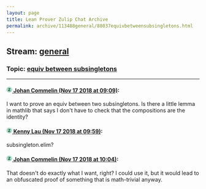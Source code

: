 ```yaml
---
layout: page
title: Lean Prover Zulip Chat Archive 
permalink: archive/113488general/88037equivbetweensubsingletons.html
---
```


## Stream: [general](index.html)
### Topic: [equiv between subsingletons](88037equivbetweensubsingletons.html)

---

#### [![Click to go to Zulip](../../assets/img/zulip2.png) Johan Commelin (Nov 17 2018 at 09:09)](https://leanprover.zulipchat.com/#narrow/stream/113488-general/topic/equiv%20between%20subsingletons/near/147869242):
I want to prove an equiv between two subsingletons. Is there a little lemma in mathlib that says I don't have to check that the compositions are the identity?

#### [![Click to go to Zulip](../../assets/img/zulip2.png) Kenny Lau (Nov 17 2018 at 09:59)](https://leanprover.zulipchat.com/#narrow/stream/113488-general/topic/equiv%20between%20subsingletons/near/147870493):
subsingleton.elim?

#### [![Click to go to Zulip](../../assets/img/zulip2.png) Johan Commelin (Nov 17 2018 at 10:04)](https://leanprover.zulipchat.com/#narrow/stream/113488-general/topic/equiv%20between%20subsingletons/near/147870671):
That doesn't do exactly what I want, right? I could use it, but it would lead to an obfuscated proof of something that is math-trivial anyway.

